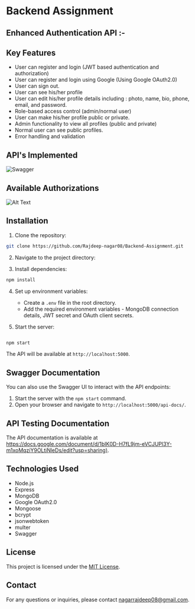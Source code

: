 # Backend Assignment 
## Enhanced Authentication API :-

## Key Features

- User can register and login (JWT based authentication and authorization)
- User can register and login using Google (Using Google OAuth2.0)
- User can sign out.
- User can see his/her profile
- User can edit his/her profile details including : photo, name, bio, phone, email, and password.
- Role-based access control (admin/normal user)
- User can make his/her profile public or private.
- Admin functionality to view all profiles (public and private)
- Normal user can see public profiles.
- Error handling and validation

## API's Implemented

![Swagger](https://drive.google.com/uc?id=15n_2pwRg2dPKD-2G4WcuDkaX9IqASjwZ)

## Available Authorizations
![Alt Text](https://drive.google.com/uc?id=1nakliGxAbDTCfYJL246_7ytxwZtYpJGo)

## Installation

1. Clone the repository:

```bash
git clone https://github.com/Rajdeep-nagar08/Backend-Assignment.git
```

2. Navigate to the project directory:

3. Install dependencies:

```bash
npm install
```

4. Set up environment variables:

   - Create a `.env` file in the root directory.
   - Add the required environment variables - MongoDB connection details, JWT secret and OAuth client secrets.

5. Start the server:

```bash

npm start
```

The API will be available at `http://localhost:5000`.

## Swagger Documentation

You can also use the Swagger UI to interact with the API endpoints:

1. Start the server with the `npm start` command.
2. Open your browser and navigate to `http://localhost:5000/api-docs/`.

## API Testing Documentation

The API documentation is available at [https://docs.google.com/document/d/1bIK0D-H7fL9jm-eVCJUPl3Y-m1xoMqziY9OLtiNleDs/edit?usp=sharing)](https://docs.google.com/document/d/1bIK0D-H7fL9jm-eVCJUPl3Y-m1xoMqziY9OLtiNleDs/edit?usp=sharing).



## Technologies Used

- Node.js
- Express
- MongoDB
- Google OAuth2.0
- Mongoose
- bcrypt
- jsonwebtoken
- multer
- Swagger

## License

This project is licensed under the [MIT License](LICENSE).

## Contact

For any questions or inquiries, please contact [nagarrajdeep08@gmail.com](nagarrajdeep08@gmail.com).
